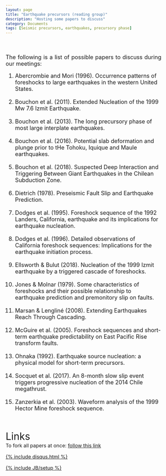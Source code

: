 ```yaml
---
layout: page
title: "Earthquake precursors (reading group)"
description: "Hosting some papers to discuss"
category: Documents
tags: [Seismic precursors, earthquakes, precursory phase]
---
```


<font size="4">
<p align="justify">
<br>
<br>
The following is a list of possible papers to discuss during our meetings:
</p>
<ol>
  <li>Abercrombie and Mori (1996). Occurrence patterns of foreshocks to large earthquakes in the western United States. <em><a href="https://github.com/hugosanrocks/hugosanrocks.github.com/blob/master/_pdf/Abercrombie_1996_NAT.pdf"><img src="http://hugosanrocks.github.io/assets/img/pdf_image.jpg" alt="" width="15" height="16" border="0"></a></em></li>
  <br>
  <li>Bouchon et al. (2011). Extended Nucleation of the 1999
Mw 7.6 Izmit Earthquake. <em><a href="https://github.com/hugosanrocks/hugosanrocks.github.com/blob/master/_pdf/Bouchon_2011_SCI.pdf"><img src="http://hugosanrocks.github.io/assets/img/pdf_image.jpg" alt="" width="15" height="16" border="0"></a></em></li>
  <br>
  <li>Bouchon et al. (2013). The long precursory phase of most large
interplate earthquakes. <em><a href="https://github.com/hugosanrocks/hugosanrocks.github.com/blob/master/_pdf/Bouchon_2013_NAT.pdf"><img src="http://hugosanrocks.github.io/assets/img/pdf_image.jpg" alt="" width="15" height="16" border="0"></a></em></li>
  <br>
  <li>Bouchon et al. (2016). Potential slab deformation and plunge prior to tHe Tohoku, Iquique and Maule earthquakes. <em><a href="https://github.com/hugosanrocks/hugosanrocks.github.com/blob/master/_pdf/Bouchon_2016_NAT.pdf"><img src="http://hugosanrocks.github.io/assets/img/pdf_image.jpg" alt="" width="15" height="16" border="0"></a></em></li>
  <br>
  <li>Bouchon et al. (2018). Suspected Deep Interaction and Triggering Between Giant Earthquakes in the Chilean Subduction Zone. <em><a href="https://github.com/hugosanrocks/hugosanrocks.github.com/blob/master/_pdf/Bouchon_2018_JGR.pdf"><img src="http://hugosanrocks.github.io/assets/img/pdf_image.jpg" alt="" width="15" height="16" border="0"></a></em></li>
  <br>
  <li>Dietrich (1978). Preseismic Fault Slip and Earthquake Prediction. <em><a href="https://github.com/hugosanrocks/hugosanrocks.github.com/blob/master/_pdf/Dietrich_1978_JGR.pdf"><img src="http://hugosanrocks.github.io/assets/img/pdf_image.jpg" alt="" width="15" height="16" border="0"></a></em></li>
  <br>
  <li>Dodges et al. (1995). Foreshock sequence of the 1992 Landers, California, earthquake and its implications for earthquake nucleation. <em><a href="https://github.com/hugosanrocks/hugosanrocks.github.com/blob/master/_pdf/Dodges_1995_JGR.pdf"><img src="http://hugosanrocks.github.io/assets/img/pdf_image.jpg" alt="" width="15" height="16" border="0"></a></em></li>
  <br>
  <li>Dodges et al. (1996). Detailed observations of California foreshock sequences: Implications for the earthquake initiation process. <em><a href="https://github.com/hugosanrocks/hugosanrocks.github.com/blob/master/_pdf/Dodges_1996_JGR.pdf"><img src="http://hugosanrocks.github.io/assets/img/pdf_image.jpg" alt="" width="15" height="16" border="0"></a></em></li>
  <br>
  <li>Ellsworth & Bulut (2018). Nucleation of the 1999 Izmit earthquake by a triggered cascade of foreshocks. <em><a href="https://github.com/hugosanrocks/hugosanrocks.github.com/blob/master/_pdf/Ellsworth_2018_NGO.pdf"><img src="http://hugosanrocks.github.io/assets/img/pdf_image.jpg" alt="" width="15" height="16" border="0"></a></em></li>
  <br>
  <li>Jones & Molnar (1979). Some characteristics of foreshocks and their possible relationship to earthquake prediction and premonitory slip on faults. <em><a href="https://github.com/hugosanrocks/hugosanrocks.github.com/blob/master/_pdf/Jones_1979_JGR.pdf"><img src="http://hugosanrocks.github.io/assets/img/pdf_image.jpg" alt="" width="15" height="16" border="0"></a></em></li>
  <br>
  <li>Marsan & Lengliné (2008). Extending Earthquakes Reach Through Cascading. <em><a href="https://github.com/hugosanrocks/hugosanrocks.github.com/blob/master/_pdf/Marsan_2008_SCI.pdf"><img src="http://hugosanrocks.github.io/assets/img/pdf_image.jpg" alt="" width="15" height="16" border="0"></a></em></li>
  <br>
  <li>McGuire et al. (2005). Foreshock sequences and short-term earthquake predictability on East Pacific Rise transform faults. <em><a href="https://github.com/hugosanrocks/hugosanrocks.github.com/blob/master/_pdf/McGuire_2005_NAT.pdf"><img src="http://hugosanrocks.github.io/assets/img/pdf_image.jpg" alt="" width="15" height="16" border="0"></a></em></li>
  <br>
  <li>Ohnaka (1992). Earthquake
source nucleation: a physical model
for short-term precursors. <em><a href="https://github.com/hugosanrocks/hugosanrocks.github.com/blob/master/_pdf/Ohnaka_1992_TECTO.pdf"><img src="http://hugosanrocks.github.io/assets/img/pdf_image.jpg" alt="" width="15" height="16" border="0"></a></em></li>
  <br>
  <li>Socquet et al. (2017). An 8-month slow slip event triggers progressive nucleation of the 2014 Chile
megathrust. <em><a href="https://github.com/hugosanrocks/hugosanrocks.github.com/blob/master/_pdf/Socquet_2017_GRL.pdf"><img src="http://hugosanrocks.github.io/assets/img/pdf_image.jpg" alt="" width="15" height="16" border="0"></a></em></li>
  <br>
  <li>Zanzerkia et al. (2003). Waveform analysis of the 1999 Hector Mine foreshock sequence. <em><a href="https://github.com/hugosanrocks/hugosanrocks.github.com/blob/master/_pdf/Zanzerkia_2003_GRL.pdf"><img src="http://hugosanrocks.github.io/assets/img/pdf_image.jpg" alt="" width="15" height="16" border="0"></a></em></li>
</ol>
<br>
<br>
<font size="6">Links
<br>
<font size="3">
To fork all papers at once: <a href="https://github.com/hugosanrocks/hugosanrocks.github.com/blob/master/_pdf/"> follow this link

{% include disqus.html %}

{% include JB/setup %}
